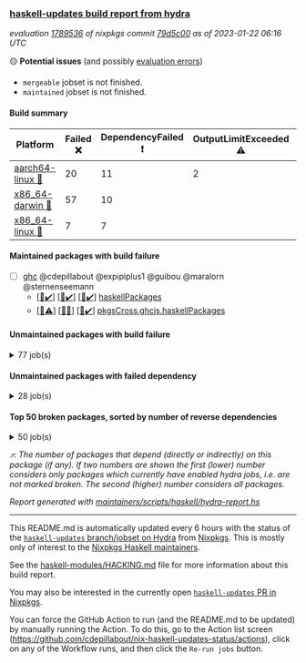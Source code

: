 ### [haskell-updates build report from hydra](https://hydra.nixos.org/jobset/nixpkgs/haskell-updates)
*evaluation [1789536](https://hydra.nixos.org/eval/1789536) of nixpkgs commit [79d5c00](https://github.com/NixOS/nixpkgs/commits/79d5c004d9a64adc4df8afad407ca5858bce3c84) as of 2023-01-22 06:16 UTC*

:yellow_circle: **Potential issues** (and possibly [evaluation errors](https://hydra.nixos.org/jobset/nixpkgs/haskell-updates))
  * `mergeable` jobset is not finished.
  * `maintained` jobset is not finished.

#### Build summary

 | Platform | Failed :x: | DependencyFailed :heavy_exclamation_mark: | OutputLimitExceeded :warning: | TimedOut :hourglass::no_entry_sign: | Unfinished :hourglass_flowing_sand: | Success :heavy_check_mark: | 
 | --- | --- | --- | --- | --- | --- | --- | 
 | [aarch64-linux :iphone:](https://hydra.nixos.org/eval/1789536?filter=.aarch64-linux) | 20 | 11 | 2 | 2 | 19 | 6416 | 
 | [x86_64-darwin :apple:](https://hydra.nixos.org/eval/1789536?filter=.x86_64-darwin) | 57 | 10 |  |  | 6 | 6337 | 
 | [x86_64-linux :penguin:](https://hydra.nixos.org/eval/1789536?filter=.x86_64-linux) | 7 | 7 |  |  | 24 | 6468 | 
#### Maintained packages with build failure
- [ ] [ghc](https://hydra.nixos.org/eval/1789536?filter=ghc) @cdepillabout @expipiplus1 @guibou @maralorn @sternenseemann
  - [[:iphone::heavy_check_mark:]](https://hydra.nixos.org/build/205683761) [[:apple::heavy_check_mark:]](https://hydra.nixos.org/build/205665535) [[:penguin::heavy_check_mark:]](https://hydra.nixos.org/build/205675489) [haskellPackages](https://hydra.nixos.org/eval/1789536?filter=haskellPackages.ghc)
  - [[:iphone::warning:]](https://hydra.nixos.org/build/205913194) [[:apple::x:]](https://hydra.nixos.org/build/205913192) [[:penguin::heavy_check_mark:]](https://hydra.nixos.org/build/205913198) [pkgsCross.ghcjs.haskellPackages](https://hydra.nixos.org/eval/1789536?filter=pkgsCross.ghcjs.haskellPackages.ghc)
#### Unmaintained packages with build failure
<details><summary>77 job(s) </summary>

- [ ] [[:iphone::heavy_check_mark:]](https://hydra.nixos.org/build/205678189) [[:apple::heavy_check_mark:]](https://hydra.nixos.org/build/205679088) [[:penguin::x:]](https://hydra.nixos.org/build/205667313) [haskellPackages.scheduler](https://hydra.nixos.org/eval/1789536?filter=haskellPackages.scheduler)  :arrow_heading_up: 4 | 11
- [ ] [[:iphone::x:]](https://hydra.nixos.org/build/205676678) [[:apple::heavy_check_mark:]](https://hydra.nixos.org/build/205679160) [[:penguin::heavy_check_mark:]](https://hydra.nixos.org/build/205668502) [haskellPackages.hw-json-simd](https://hydra.nixos.org/eval/1789536?filter=haskellPackages.hw-json-simd)  :arrow_heading_up: 3 | 8
- [ ] [[:iphone::x:]](https://hydra.nixos.org/build/205669114) [[:apple::heavy_check_mark:]](https://hydra.nixos.org/build/205680666) [[:penguin::heavy_check_mark:]](https://hydra.nixos.org/build/205683434) [haskellPackages.hw-simd](https://hydra.nixos.org/eval/1789536?filter=haskellPackages.hw-simd)  :arrow_heading_up: 2 | 8
- [ ] [[:iphone::x:]](https://hydra.nixos.org/build/205677717) [[:apple::x:]](https://hydra.nixos.org/build/205682172) [[:penguin::heavy_check_mark:]](https://hydra.nixos.org/build/205665206) [haskellPackages.quic](https://hydra.nixos.org/eval/1789536?filter=haskellPackages.quic)  :arrow_heading_up: 2 | 2
- [ ] [[:iphone::x:]](https://hydra.nixos.org/build/205671712) [[:apple::heavy_check_mark:]](https://hydra.nixos.org/build/205667927) [[:penguin::heavy_check_mark:]](https://hydra.nixos.org/build/205684307) [haskellPackages.Crypto](https://hydra.nixos.org/eval/1789536?filter=haskellPackages.Crypto)  :arrow_heading_up: 1 | 22
- [ ] [[:iphone::heavy_check_mark:]](https://hydra.nixos.org/build/205680506) [[:apple::x:]](https://hydra.nixos.org/build/205678220) [[:penguin::heavy_check_mark:]](https://hydra.nixos.org/build/205680007) [haskellPackages.thyme](https://hydra.nixos.org/eval/1789536?filter=haskellPackages.thyme)  :arrow_heading_up: 1 | 15
- [ ] [[:iphone::heavy_check_mark:]](https://hydra.nixos.org/build/205681589) [[:apple::x:]](https://hydra.nixos.org/build/205677480) [[:penguin::heavy_check_mark:]](https://hydra.nixos.org/build/205672812) [haskellPackages.inline-r](https://hydra.nixos.org/eval/1789536?filter=haskellPackages.inline-r)  :arrow_heading_up: 1 | 4
- [ ] [[:iphone::x:]](https://hydra.nixos.org/build/205664838) [[:apple::heavy_check_mark:]](https://hydra.nixos.org/build/205677671) [[:penguin::heavy_check_mark:]](https://hydra.nixos.org/build/205670433) [haskellPackages.long-double](https://hydra.nixos.org/eval/1789536?filter=haskellPackages.long-double)  :arrow_heading_up: 1 | 2
- [ ] [[:iphone::heavy_check_mark:]](https://hydra.nixos.org/build/205667545) [[:apple::x:]](https://hydra.nixos.org/build/205667212) [[:penguin::heavy_check_mark:]](https://hydra.nixos.org/build/205683065) [haskellPackages.posix-socket](https://hydra.nixos.org/eval/1789536?filter=haskellPackages.posix-socket)  :arrow_heading_up: 1 | 2
- [ ] [[:iphone::x:]](https://hydra.nixos.org/build/205671436) [[:apple::x:]](https://hydra.nixos.org/build/205682688) [[:penguin::x:]](https://hydra.nixos.org/build/205681584) [haskellPackages.shake-cabal](https://hydra.nixos.org/eval/1789536?filter=haskellPackages.shake-cabal)  :arrow_heading_up: 1 | 2
- [ ] [[:iphone::x:]](https://hydra.nixos.org/build/205913161) [[:apple::x:]](https://hydra.nixos.org/build/205913172) [[:penguin::x:]](https://hydra.nixos.org/build/205913162) [haskellPackages.brick-skylighting](https://hydra.nixos.org/eval/1789536?filter=haskellPackages.brick-skylighting)  :arrow_heading_up: 1 | 1
- [ ] [[:iphone::heavy_check_mark:]](https://hydra.nixos.org/build/205678026) [[:apple::x:]](https://hydra.nixos.org/build/205961303) [[:penguin::heavy_check_mark:]](https://hydra.nixos.org/build/205682954) [haskellPackages.gi-gdkx11](https://hydra.nixos.org/eval/1789536?filter=haskellPackages.gi-gdkx11)  :arrow_heading_up: 1 | 1
- [ ] [[:iphone::x:]](https://hydra.nixos.org/build/205676134) [[:apple::heavy_check_mark:]](https://hydra.nixos.org/build/205673033) [[:penguin::heavy_check_mark:]](https://hydra.nixos.org/build/205678930) [haskellPackages.nlopt-haskell](https://hydra.nixos.org/eval/1789536?filter=haskellPackages.nlopt-haskell)  :arrow_heading_up: 1 | 1
- [ ] [[:iphone::heavy_check_mark:]](https://hydra.nixos.org/build/205666525) [[:apple::x:]](https://hydra.nixos.org/build/205671543) [[:penguin::heavy_check_mark:]](https://hydra.nixos.org/build/205667041) [haskellPackages.openal-ffi](https://hydra.nixos.org/eval/1789536?filter=haskellPackages.openal-ffi)  :arrow_heading_up: 1 | 1
- [ ] [[:iphone::x:]](https://hydra.nixos.org/build/205666185) [[:apple::x:]](https://hydra.nixos.org/build/205678772) [[:penguin::heavy_check_mark:]](https://hydra.nixos.org/build/205669478) [haskellPackages.swisstable](https://hydra.nixos.org/eval/1789536?filter=haskellPackages.swisstable)  :arrow_heading_up: 1 | 1
- [ ] [[:iphone::x:]](https://hydra.nixos.org/build/205676626) [[:apple::heavy_check_mark:]](https://hydra.nixos.org/build/205670044) [[:penguin::heavy_check_mark:]](https://hydra.nixos.org/build/205676899) [haskellPackages.freetype2](https://hydra.nixos.org/eval/1789536?filter=haskellPackages.freetype2)  :arrow_heading_up: 0 | 9
- [ ] [[:iphone::heavy_check_mark:]](https://hydra.nixos.org/build/205680910) [[:apple::x:]](https://hydra.nixos.org/build/205671911) [[:penguin::heavy_check_mark:]](https://hydra.nixos.org/build/205677115) [haskellPackages.pipes-zlib](https://hydra.nixos.org/eval/1789536?filter=haskellPackages.pipes-zlib)  :arrow_heading_up: 0 | 5
- [ ] [[:iphone::heavy_check_mark:]](https://hydra.nixos.org/build/205683895) [[:apple::x:]](https://hydra.nixos.org/build/205678078) [[:penguin::heavy_check_mark:]](https://hydra.nixos.org/build/205681000) [haskellPackages.hmidi](https://hydra.nixos.org/eval/1789536?filter=haskellPackages.hmidi)  :arrow_heading_up: 0 | 4
- [ ] [[:iphone::x:]](https://hydra.nixos.org/build/205673972) [[:apple::heavy_check_mark:]](https://hydra.nixos.org/build/205682042) [[:penguin::heavy_check_mark:]](https://hydra.nixos.org/build/205668383) [haskellPackages.picosat](https://hydra.nixos.org/eval/1789536?filter=haskellPackages.picosat)  :arrow_heading_up: 0 | 3
- [ ] [[:iphone::heavy_check_mark:]](https://hydra.nixos.org/build/205674005) [[:apple::x:]](https://hydra.nixos.org/build/205666335) [[:penguin::heavy_check_mark:]](https://hydra.nixos.org/build/205684151) [haskellPackages.h-raylib](https://hydra.nixos.org/eval/1789536?filter=haskellPackages.h-raylib)  :arrow_heading_up: 0 | 1
- [ ] [[:iphone::heavy_check_mark:]](https://hydra.nixos.org/build/205683641) [[:apple::x:]](https://hydra.nixos.org/build/205670799) [[:penguin::heavy_check_mark:]](https://hydra.nixos.org/build/205671223) [haskellPackages.hamid](https://hydra.nixos.org/eval/1789536?filter=haskellPackages.hamid)  :arrow_heading_up: 0 | 1
- [ ] [[:iphone::heavy_check_mark:]](https://hydra.nixos.org/build/205679553) [[:apple::x:]](https://hydra.nixos.org/build/205665309) [[:penguin::heavy_check_mark:]](https://hydra.nixos.org/build/205664692) [haskellPackages.hmatrix-morpheus](https://hydra.nixos.org/eval/1789536?filter=haskellPackages.hmatrix-morpheus)  :arrow_heading_up: 0 | 1
- [ ] [[:iphone::heavy_check_mark:]](https://hydra.nixos.org/build/205666700) [[:apple::x:]](https://hydra.nixos.org/build/205674987) [[:penguin::heavy_check_mark:]](https://hydra.nixos.org/build/205668294) [haskellPackages.huckleberry](https://hydra.nixos.org/eval/1789536?filter=haskellPackages.huckleberry)  :arrow_heading_up: 0 | 1
- [ ] [[:iphone::heavy_check_mark:]](https://hydra.nixos.org/build/205679792) [[:apple::x:]](https://hydra.nixos.org/build/205681385) [[:penguin::heavy_check_mark:]](https://hydra.nixos.org/build/205669853) [haskellPackages.select](https://hydra.nixos.org/eval/1789536?filter=haskellPackages.select)  :arrow_heading_up: 0 | 1
- [ ] [[:iphone::heavy_check_mark:]](https://hydra.nixos.org/build/205667308) [[:apple::x:]](https://hydra.nixos.org/build/205679699) [[:penguin::heavy_check_mark:]](https://hydra.nixos.org/build/205677648) [haskellPackages.sysinfo](https://hydra.nixos.org/eval/1789536?filter=haskellPackages.sysinfo)  :arrow_heading_up: 0 | 1
- [ ] [[:iphone::heavy_check_mark:]](https://hydra.nixos.org/build/205682934) [[:apple::x:]](https://hydra.nixos.org/build/205665793) [[:penguin::heavy_check_mark:]](https://hydra.nixos.org/build/205670745) [haskellPackages.FractalArt](https://hydra.nixos.org/eval/1789536?filter=haskellPackages.FractalArt) 
- [ ] [[:iphone::x:]](https://hydra.nixos.org/build/205677045) [[:apple::heavy_check_mark:]](https://hydra.nixos.org/build/205670403) [[:penguin::heavy_check_mark:]](https://hydra.nixos.org/build/205682931) [haskellPackages.HsASA](https://hydra.nixos.org/eval/1789536?filter=haskellPackages.HsASA) 
- [ ] [[:iphone::heavy_check_mark:]](https://hydra.nixos.org/build/205682597) [[:apple::x:]](https://hydra.nixos.org/build/205680876) [[:penguin::heavy_check_mark:]](https://hydra.nixos.org/build/205678145) [haskellPackages.al](https://hydra.nixos.org/eval/1789536?filter=haskellPackages.al) 
- [ ] [[:iphone::x:]](https://hydra.nixos.org/build/205671816) [[:apple::x:]](https://hydra.nixos.org/build/205665825) [[:penguin::x:]](https://hydra.nixos.org/build/205673276) [haskellPackages.asn1-ber-syntax](https://hydra.nixos.org/eval/1789536?filter=haskellPackages.asn1-ber-syntax) 
- [ ] [[:iphone::heavy_check_mark:]](https://hydra.nixos.org/build/205682794) [[:apple::x:]](https://hydra.nixos.org/build/205675381) [[:penguin::heavy_check_mark:]](https://hydra.nixos.org/build/205670794) [haskellPackages.env-extra](https://hydra.nixos.org/eval/1789536?filter=haskellPackages.env-extra) 
- [ ] [[:iphone::heavy_check_mark:]](https://hydra.nixos.org/build/205673859) [[:apple::x:]](https://hydra.nixos.org/build/205673612) [[:penguin::heavy_check_mark:]](https://hydra.nixos.org/build/205667588) [haskellPackages.epub-tools](https://hydra.nixos.org/eval/1789536?filter=haskellPackages.epub-tools) 
- [ ] [[:iphone::x:]](https://hydra.nixos.org/build/205676103) [[:penguin::x:]](https://hydra.nixos.org/build/205666191) [haskellPackages.festival](https://hydra.nixos.org/eval/1789536?filter=haskellPackages.festival) 
- [ ] [[:iphone::heavy_check_mark:]](https://hydra.nixos.org/build/205671416) [[:apple::x:]](https://hydra.nixos.org/build/205679756) [[:penguin::heavy_check_mark:]](https://hydra.nixos.org/build/205683688) [haskellPackages.float128](https://hydra.nixos.org/eval/1789536?filter=haskellPackages.float128) 
- [ ] [[:iphone::heavy_check_mark:]](https://hydra.nixos.org/build/205683632) [[:apple::x:]](https://hydra.nixos.org/build/205673802) [[:penguin::heavy_check_mark:]](https://hydra.nixos.org/build/205668867) [haskellPackages.fudgets](https://hydra.nixos.org/eval/1789536?filter=haskellPackages.fudgets) 
- [ ] [[:iphone::heavy_check_mark:]](https://hydra.nixos.org/build/205673530) [[:apple::x:]](https://hydra.nixos.org/build/205678161) [[:penguin::heavy_check_mark:]](https://hydra.nixos.org/build/205678193) [haskellPackages.gerrit](https://hydra.nixos.org/eval/1789536?filter=haskellPackages.gerrit) 
- [ ] [ghc-lib](https://hydra.nixos.org/eval/1789536?filter=ghc-lib) 
  - [[:iphone::heavy_check_mark:]](https://hydra.nixos.org/build/205671975) [[:apple::heavy_check_mark:]](https://hydra.nixos.org/build/205675321) [[:penguin::heavy_check_mark:]](https://hydra.nixos.org/build/205666625) [haskell.packages.ghc8107](https://hydra.nixos.org/eval/1789536?filter=haskell.packages.ghc8107.ghc-lib)
  - [[:iphone::x:]](https://hydra.nixos.org/build/205681721) [[:apple::x:]](https://hydra.nixos.org/build/205680626) [[:penguin::x:]](https://hydra.nixos.org/build/205670826) [haskell.packages.ghc884](https://hydra.nixos.org/eval/1789536?filter=haskell.packages.ghc884.ghc-lib)
  - [[:iphone::heavy_check_mark:]](https://hydra.nixos.org/build/205675861) [[:apple::heavy_check_mark:]](https://hydra.nixos.org/build/205665613) [[:penguin::heavy_check_mark:]](https://hydra.nixos.org/build/205673608) [haskell.packages.ghc902](https://hydra.nixos.org/eval/1789536?filter=haskell.packages.ghc902.ghc-lib)
  - [[:iphone::heavy_check_mark:]](https://hydra.nixos.org/build/205681274) [[:apple::heavy_check_mark:]](https://hydra.nixos.org/build/205682584) [[:penguin::heavy_check_mark:]](https://hydra.nixos.org/build/205672818) [haskell.packages.ghc924](https://hydra.nixos.org/eval/1789536?filter=haskell.packages.ghc924.ghc-lib)
  - [[:iphone::heavy_check_mark:]](https://hydra.nixos.org/build/205671568) [[:apple::heavy_check_mark:]](https://hydra.nixos.org/build/205681009) [[:penguin::heavy_check_mark:]](https://hydra.nixos.org/build/205683640) [haskell.packages.ghc925](https://hydra.nixos.org/eval/1789536?filter=haskell.packages.ghc925.ghc-lib)
  - [[:iphone::heavy_check_mark:]](https://hydra.nixos.org/build/205677548) [[:apple::heavy_check_mark:]](https://hydra.nixos.org/build/205679073) [[:penguin::heavy_check_mark:]](https://hydra.nixos.org/build/205675084) [haskell.packages.ghc944](https://hydra.nixos.org/eval/1789536?filter=haskell.packages.ghc944.ghc-lib)
  - [[:iphone::heavy_check_mark:]](https://hydra.nixos.org/build/205670990) [[:apple::heavy_check_mark:]](https://hydra.nixos.org/build/205678984) [[:penguin::heavy_check_mark:]](https://hydra.nixos.org/build/205673980) [haskellPackages](https://hydra.nixos.org/eval/1789536?filter=haskellPackages.ghc-lib)
- [ ] [[:apple::x:]](https://hydra.nixos.org/build/205961282) [haskellPackages.gi-gtkosxapplication](https://hydra.nixos.org/eval/1789536?filter=haskellPackages.gi-gtkosxapplication) 
- [ ] [[:iphone::x:]](https://hydra.nixos.org/build/205668162) [[:penguin::heavy_check_mark:]](https://hydra.nixos.org/build/205671945) [haskellPackages.gnome-keyring](https://hydra.nixos.org/eval/1789536?filter=haskellPackages.gnome-keyring) 
- [ ] [[:apple::x:]](https://hydra.nixos.org/build/205683093) [haskellPackages.gtk-mac-integration](https://hydra.nixos.org/eval/1789536?filter=haskellPackages.gtk-mac-integration) 
- [ ] [[:iphone::heavy_check_mark:]](https://hydra.nixos.org/build/205679199) [[:apple::x:]](https://hydra.nixos.org/build/205961316) [[:penguin::heavy_check_mark:]](https://hydra.nixos.org/build/205671201) [haskellPackages.gtk-traymanager](https://hydra.nixos.org/eval/1789536?filter=haskellPackages.gtk-traymanager) 
- [ ] [[:apple::x:]](https://hydra.nixos.org/build/205961343) [haskellPackages.gtk3-mac-integration](https://hydra.nixos.org/eval/1789536?filter=haskellPackages.gtk3-mac-integration) 
- [ ] [[:iphone::heavy_check_mark:]](https://hydra.nixos.org/build/205677444) [[:apple::x:]](https://hydra.nixos.org/build/205677836) [[:penguin::heavy_check_mark:]](https://hydra.nixos.org/build/205673361) [haskellPackages.highlight](https://hydra.nixos.org/eval/1789536?filter=haskellPackages.highlight) 
- [ ] [[:iphone::heavy_check_mark:]](https://hydra.nixos.org/build/205669775) [[:apple::x:]](https://hydra.nixos.org/build/205667929) [[:penguin::heavy_check_mark:]](https://hydra.nixos.org/build/205678106) [haskellPackages.hinotify-conduit](https://hydra.nixos.org/eval/1789536?filter=haskellPackages.hinotify-conduit) 
- [ ] [[:iphone::heavy_check_mark:]](https://hydra.nixos.org/build/205684332) [[:apple::x:]](https://hydra.nixos.org/build/205675044) [[:penguin::heavy_check_mark:]](https://hydra.nixos.org/build/205668205) [haskellPackages.hsshellscript](https://hydra.nixos.org/eval/1789536?filter=haskellPackages.hsshellscript) 
- [ ] [[:iphone::heavy_check_mark:]](https://hydra.nixos.org/build/205684395) [[:apple::x:]](https://hydra.nixos.org/build/205683896) [[:penguin::heavy_check_mark:]](https://hydra.nixos.org/build/205683157) [haskellPackages.hssourceinfo](https://hydra.nixos.org/eval/1789536?filter=haskellPackages.hssourceinfo) 
- [ ] [[:iphone::heavy_check_mark:]](https://hydra.nixos.org/build/205671079) [[:apple::x:]](https://hydra.nixos.org/build/205675903) [[:penguin::heavy_check_mark:]](https://hydra.nixos.org/build/205683745) [haskellPackages.hunspell-hs](https://hydra.nixos.org/eval/1789536?filter=haskellPackages.hunspell-hs) 
- [ ] [[:apple::x:]](https://hydra.nixos.org/build/205667657) [[:penguin::heavy_check_mark:]](https://hydra.nixos.org/build/205678126) [haskellPackages.inline-asm](https://hydra.nixos.org/eval/1789536?filter=haskellPackages.inline-asm) 
- [ ] [[:iphone::heavy_check_mark:]](https://hydra.nixos.org/build/205682514) [[:apple::x:]](https://hydra.nixos.org/build/205671966) [[:penguin::heavy_check_mark:]](https://hydra.nixos.org/build/205671877) [haskellPackages.interprocess](https://hydra.nixos.org/eval/1789536?filter=haskellPackages.interprocess) 
- [ ] [[:iphone::heavy_check_mark:]](https://hydra.nixos.org/build/205961335) [[:apple::x:]](https://hydra.nixos.org/build/205961268) [[:penguin::heavy_check_mark:]](https://hydra.nixos.org/build/205961267) [haskellPackages.intricacy](https://hydra.nixos.org/eval/1789536?filter=haskellPackages.intricacy) 
- [ ] [[:iphone::heavy_check_mark:]](https://hydra.nixos.org/build/205683036) [[:apple::x:]](https://hydra.nixos.org/build/205675491) [[:penguin::heavy_check_mark:]](https://hydra.nixos.org/build/205670634) [haskellPackages.ipcvar](https://hydra.nixos.org/eval/1789536?filter=haskellPackages.ipcvar) 
- [ ] [[:apple::x:]](https://hydra.nixos.org/build/205669457) [haskellPackages.kqueue](https://hydra.nixos.org/eval/1789536?filter=haskellPackages.kqueue) 
- [ ] [[:iphone::heavy_check_mark:]](https://hydra.nixos.org/build/205672884) [[:apple::x:]](https://hydra.nixos.org/build/205672839) [[:penguin::heavy_check_mark:]](https://hydra.nixos.org/build/205667107) [haskellPackages.linux-framebuffer](https://hydra.nixos.org/eval/1789536?filter=haskellPackages.linux-framebuffer) 
- [ ] [[:iphone::heavy_check_mark:]](https://hydra.nixos.org/build/205668964) [[:apple::x:]](https://hydra.nixos.org/build/205673721) [[:penguin::heavy_check_mark:]](https://hydra.nixos.org/build/205665800) [haskellPackages.mediawiki2latex](https://hydra.nixos.org/eval/1789536?filter=haskellPackages.mediawiki2latex) 
- [ ] [[:iphone::heavy_check_mark:]](https://hydra.nixos.org/build/205664964) [[:apple::x:]](https://hydra.nixos.org/build/205673769) [[:penguin::heavy_check_mark:]](https://hydra.nixos.org/build/205683302) [haskellPackages.memfd](https://hydra.nixos.org/eval/1789536?filter=haskellPackages.memfd) 
- [ ] [[:iphone::x:]](https://hydra.nixos.org/build/205676104) [[:apple::x:]](https://hydra.nixos.org/build/205668385) [[:penguin::x:]](https://hydra.nixos.org/build/205681712) [haskellPackages.monadic-bang](https://hydra.nixos.org/eval/1789536?filter=haskellPackages.monadic-bang) 
- [ ] [[:iphone::hourglass_flowing_sand:]](https://hydra.nixos.org/build/206555575) [[:apple::x:]](https://hydra.nixos.org/build/205674028) [[:penguin::hourglass_flowing_sand:]](https://hydra.nixos.org/build/206555613) [haskellPackages.persistent-pagination](https://hydra.nixos.org/eval/1789536?filter=haskellPackages.persistent-pagination) 
- [ ] [[:iphone::heavy_check_mark:]](https://hydra.nixos.org/build/205676113) [[:apple::x:]](https://hydra.nixos.org/build/205680678) [[:penguin::heavy_check_mark:]](https://hydra.nixos.org/build/205664655) [haskellPackages.phatsort](https://hydra.nixos.org/eval/1789536?filter=haskellPackages.phatsort) 
- [ ] [[:iphone::heavy_check_mark:]](https://hydra.nixos.org/build/205675461) [[:apple::x:]](https://hydra.nixos.org/build/205667366) [[:penguin::heavy_check_mark:]](https://hydra.nixos.org/build/205678053) [haskellPackages.ping-wrapper](https://hydra.nixos.org/eval/1789536?filter=haskellPackages.ping-wrapper) 
- [ ] [[:iphone::heavy_check_mark:]](https://hydra.nixos.org/build/205666961) [[:apple::x:]](https://hydra.nixos.org/build/205669169) [[:penguin::heavy_check_mark:]](https://hydra.nixos.org/build/205672576) [haskellPackages.posix-timer](https://hydra.nixos.org/eval/1789536?filter=haskellPackages.posix-timer) 
- [ ] [[:iphone::heavy_check_mark:]](https://hydra.nixos.org/build/205670520) [[:apple::x:]](https://hydra.nixos.org/build/205675796) [[:penguin::heavy_check_mark:]](https://hydra.nixos.org/build/205681018) [haskellPackages.procex](https://hydra.nixos.org/eval/1789536?filter=haskellPackages.procex) 
- [ ] [[:iphone::heavy_check_mark:]](https://hydra.nixos.org/build/205673864) [[:apple::x:]](https://hydra.nixos.org/build/205668737) [[:penguin::heavy_check_mark:]](https://hydra.nixos.org/build/205676228) [haskellPackages.pthread](https://hydra.nixos.org/eval/1789536?filter=haskellPackages.pthread) 
- [ ] [[:iphone::heavy_check_mark:]](https://hydra.nixos.org/build/205677649) [[:apple::x:]](https://hydra.nixos.org/build/205682839) [[:penguin::heavy_check_mark:]](https://hydra.nixos.org/build/205675232) [haskellPackages.sandwich-webdriver](https://hydra.nixos.org/eval/1789536?filter=haskellPackages.sandwich-webdriver) 
- [ ] [[:iphone::heavy_check_mark:]](https://hydra.nixos.org/build/205676470) [[:apple::x:]](https://hydra.nixos.org/build/205666087) [[:penguin::heavy_check_mark:]](https://hydra.nixos.org/build/205667961) [haskellPackages.tailfile-hinotify](https://hydra.nixos.org/eval/1789536?filter=haskellPackages.tailfile-hinotify) 
- [ ] [[:iphone::x:]](https://hydra.nixos.org/build/205678336) [[:apple::heavy_check_mark:]](https://hydra.nixos.org/build/205677627) [[:penguin::heavy_check_mark:]](https://hydra.nixos.org/build/205667577) [haskellPackages.the-snip](https://hydra.nixos.org/eval/1789536?filter=haskellPackages.the-snip) 
- [ ] [[:iphone::x:]](https://hydra.nixos.org/build/205679583) [[:apple::heavy_check_mark:]](https://hydra.nixos.org/build/205671191) [[:penguin::heavy_check_mark:]](https://hydra.nixos.org/build/205668453) [haskellPackages.wiringPi](https://hydra.nixos.org/eval/1789536?filter=haskellPackages.wiringPi) 
- [ ] [[:iphone::x:]](https://hydra.nixos.org/build/205679896) [[:apple::heavy_check_mark:]](https://hydra.nixos.org/build/205682232) [[:penguin::heavy_check_mark:]](https://hydra.nixos.org/build/205677311) [haskellPackages.x86-64bit](https://hydra.nixos.org/eval/1789536?filter=haskellPackages.x86-64bit) 
- [ ] [[:iphone::heavy_check_mark:]](https://hydra.nixos.org/build/205671065) [[:apple::x:]](https://hydra.nixos.org/build/205671275) [[:penguin::heavy_check_mark:]](https://hydra.nixos.org/build/205669038) [haskellPackages.xmonad-utils](https://hydra.nixos.org/eval/1789536?filter=haskellPackages.xmonad-utils) 
- [ ] [[:iphone::heavy_check_mark:]](https://hydra.nixos.org/build/205682499) [[:apple::x:]](https://hydra.nixos.org/build/205669555) [[:penguin::heavy_check_mark:]](https://hydra.nixos.org/build/205668035) [haskellPackages.yoga](https://hydra.nixos.org/eval/1789536?filter=haskellPackages.yoga) 
- [ ] [[:iphone::heavy_check_mark:]](https://hydra.nixos.org/build/205672891) [[:apple::x:]](https://hydra.nixos.org/build/205683617) [[:penguin::heavy_check_mark:]](https://hydra.nixos.org/build/205684250) [haskellPackages.zot](https://hydra.nixos.org/eval/1789536?filter=haskellPackages.zot) 
- [ ] [[:iphone::heavy_check_mark:]](https://hydra.nixos.org/build/205666365) [[:apple::x:]](https://hydra.nixos.org/build/205673727) [[:penguin::heavy_check_mark:]](https://hydra.nixos.org/build/205674128) [haskellPackages.zxcvbn-c](https://hydra.nixos.org/eval/1789536?filter=haskellPackages.zxcvbn-c) 
</details>

#### Unmaintained packages with failed dependency
<details><summary>28 job(s) </summary>

- [ ] [[:iphone::heavy_check_mark:]](https://hydra.nixos.org/build/205683849) [[:apple::heavy_check_mark:]](https://hydra.nixos.org/build/205665526) [[:penguin::heavy_exclamation_mark:]](https://hydra.nixos.org/build/205673034) [haskellPackages.massiv](https://hydra.nixos.org/eval/1789536?filter=haskellPackages.massiv)  :arrow_heading_up: 3 | 9
- [ ] [[:iphone::heavy_check_mark:]](https://hydra.nixos.org/build/205683385) [[:apple::heavy_check_mark:]](https://hydra.nixos.org/build/205682771) [[:penguin::heavy_exclamation_mark:]](https://hydra.nixos.org/build/205675782) [haskellPackages.Color](https://hydra.nixos.org/eval/1789536?filter=haskellPackages.Color)  :arrow_heading_up: 2 | 6
- [ ] [[:iphone::heavy_exclamation_mark:]](https://hydra.nixos.org/build/205684026) [[:apple::heavy_check_mark:]](https://hydra.nixos.org/build/205679504) [[:penguin::heavy_check_mark:]](https://hydra.nixos.org/build/205675696) [haskellPackages.hw-json-standard-cursor](https://hydra.nixos.org/eval/1789536?filter=haskellPackages.hw-json-standard-cursor)  :arrow_heading_up: 1 | 6
- [ ] [[:iphone::heavy_exclamation_mark:]](https://hydra.nixos.org/build/205667644) [[:apple::heavy_check_mark:]](https://hydra.nixos.org/build/205675149) [[:penguin::heavy_check_mark:]](https://hydra.nixos.org/build/205665048) [haskellPackages.hw-json-simple-cursor](https://hydra.nixos.org/eval/1789536?filter=haskellPackages.hw-json-simple-cursor)  :arrow_heading_up: 1 | 4
- [ ] [[:iphone::heavy_exclamation_mark:]](https://hydra.nixos.org/build/205671197) [[:apple::heavy_exclamation_mark:]](https://hydra.nixos.org/build/205679537) [[:penguin::heavy_check_mark:]](https://hydra.nixos.org/build/205671979) [haskellPackages.http3](https://hydra.nixos.org/eval/1789536?filter=haskellPackages.http3)  :arrow_heading_up: 1 | 1
- [ ] [[:iphone::heavy_check_mark:]](https://hydra.nixos.org/build/205670125) [[:apple::heavy_check_mark:]](https://hydra.nixos.org/build/205679485) [[:penguin::heavy_exclamation_mark:]](https://hydra.nixos.org/build/205665232) [haskellPackages.chart-svg](https://hydra.nixos.org/eval/1789536?filter=haskellPackages.chart-svg)  :arrow_heading_up: 0 | 3
- [ ] [[:iphone::heavy_exclamation_mark:]](https://hydra.nixos.org/build/205667711) [[:apple::heavy_check_mark:]](https://hydra.nixos.org/build/205675994) [[:penguin::heavy_check_mark:]](https://hydra.nixos.org/build/205672010) [haskellPackages.hw-dsv](https://hydra.nixos.org/eval/1789536?filter=haskellPackages.hw-dsv)  :arrow_heading_up: 0 | 3
- [ ] [[:iphone::heavy_exclamation_mark:]](https://hydra.nixos.org/build/205676205) [[:apple::heavy_check_mark:]](https://hydra.nixos.org/build/205673110) [[:penguin::heavy_check_mark:]](https://hydra.nixos.org/build/205674109) [haskellPackages.hw-json](https://hydra.nixos.org/eval/1789536?filter=haskellPackages.hw-json)  :arrow_heading_up: 0 | 3
- [ ] [[:iphone::heavy_exclamation_mark:]](https://hydra.nixos.org/build/205669545) [[:apple::heavy_check_mark:]](https://hydra.nixos.org/build/205665608) [[:penguin::heavy_check_mark:]](https://hydra.nixos.org/build/205665545) [haskellPackages.hS3](https://hydra.nixos.org/eval/1789536?filter=haskellPackages.hS3)  :arrow_heading_up: 0 | 1
- [ ] [[:iphone::heavy_check_mark:]](https://hydra.nixos.org/build/205670828) [[:apple::heavy_check_mark:]](https://hydra.nixos.org/build/205669573) [[:penguin::heavy_exclamation_mark:]](https://hydra.nixos.org/build/205666719) [haskellPackages.massiv-io](https://hydra.nixos.org/eval/1789536?filter=haskellPackages.massiv-io)  :arrow_heading_up: 0 | 1
- [ ] [[:iphone::heavy_check_mark:]](https://hydra.nixos.org/build/205677660) [[:apple::heavy_exclamation_mark:]](https://hydra.nixos.org/build/205678111) [[:penguin::heavy_check_mark:]](https://hydra.nixos.org/build/205674443) [haskellPackages.network-dns](https://hydra.nixos.org/eval/1789536?filter=haskellPackages.network-dns)  :arrow_heading_up: 0 | 1
- [ ] [[:iphone::heavy_exclamation_mark:]](https://hydra.nixos.org/build/205670102) [[:apple::heavy_exclamation_mark:]](https://hydra.nixos.org/build/205674581) [[:penguin::heavy_exclamation_mark:]](https://hydra.nixos.org/build/205665745) [haskellPackages.shake-ats](https://hydra.nixos.org/eval/1789536?filter=haskellPackages.shake-ats)  :arrow_heading_up: 0 | 1
- [ ] [[:iphone::heavy_check_mark:]](https://hydra.nixos.org/build/205676135) [[:apple::heavy_check_mark:]](https://hydra.nixos.org/build/205666160) [[:penguin::heavy_exclamation_mark:]](https://hydra.nixos.org/build/205681479) [haskellPackages.ConClusion](https://hydra.nixos.org/eval/1789536?filter=haskellPackages.ConClusion) 
- [ ] [[:iphone::heavy_check_mark:]](https://hydra.nixos.org/build/205682692) [[:apple::heavy_exclamation_mark:]](https://hydra.nixos.org/build/205670781) [[:penguin::heavy_check_mark:]](https://hydra.nixos.org/build/205667873) [haskellPackages.H](https://hydra.nixos.org/eval/1789536?filter=haskellPackages.H) 
- [ ] [[:iphone::heavy_check_mark:]](https://hydra.nixos.org/build/205664634) [[:apple::heavy_exclamation_mark:]](https://hydra.nixos.org/build/205667798) [[:penguin::heavy_check_mark:]](https://hydra.nixos.org/build/205670725) [haskellPackages.fastparser](https://hydra.nixos.org/eval/1789536?filter=haskellPackages.fastparser) 
- [ ] [hello](https://hydra.nixos.org/eval/1789536?filter=hello) 
  - [[:iphone::heavy_check_mark:]](https://hydra.nixos.org/build/205679944) [[:apple::heavy_check_mark:]](https://hydra.nixos.org/build/205674042) [[:penguin::heavy_check_mark:]](https://hydra.nixos.org/build/205682443) [haskellPackages](https://hydra.nixos.org/eval/1789536?filter=haskellPackages.hello)
  - [[:iphone::warning:]](https://hydra.nixos.org/build/205913190) [[:apple::heavy_exclamation_mark:]](https://hydra.nixos.org/build/205913196) [[:penguin::heavy_check_mark:]](https://hydra.nixos.org/build/205913197) [pkgsCross.ghcjs.haskellPackages](https://hydra.nixos.org/eval/1789536?filter=pkgsCross.ghcjs.haskellPackages.hello)
  -   [[:penguin::heavy_check_mark:]](https://hydra.nixos.org/build/205675778) [pkgsMusl.haskellPackages](https://hydra.nixos.org/eval/1789536?filter=pkgsMusl.haskellPackages.hello)
  -   [[:penguin::heavy_check_mark:]](https://hydra.nixos.org/build/205681805) [pkgsStatic.haskell.packages.native-bignum.ghc924](https://hydra.nixos.org/eval/1789536?filter=pkgsStatic.haskell.packages.native-bignum.ghc924.hello)
  -   [[:penguin::heavy_check_mark:]](https://hydra.nixos.org/build/205675721) [pkgsStatic.haskellPackages](https://hydra.nixos.org/eval/1789536?filter=pkgsStatic.haskellPackages.hello)
- [ ] [[:iphone::heavy_exclamation_mark:]](https://hydra.nixos.org/build/205667806) [[:apple::heavy_check_mark:]](https://hydra.nixos.org/build/205667579) [[:penguin::heavy_check_mark:]](https://hydra.nixos.org/build/205675113) [haskellPackages.hmatrix-nlopt](https://hydra.nixos.org/eval/1789536?filter=haskellPackages.hmatrix-nlopt) 
- [ ] [[:iphone::heavy_exclamation_mark:]](https://hydra.nixos.org/build/205669480) [[:apple::heavy_exclamation_mark:]](https://hydra.nixos.org/build/205677699) [[:penguin::heavy_check_mark:]](https://hydra.nixos.org/build/205682164) [haskellPackages.hs-swisstable-hashtables-class](https://hydra.nixos.org/eval/1789536?filter=haskellPackages.hs-swisstable-hashtables-class) 
- [ ] [[:iphone::heavy_check_mark:]](https://hydra.nixos.org/build/205665014) [[:apple::heavy_exclamation_mark:]](https://hydra.nixos.org/build/205675513) [[:penguin::heavy_check_mark:]](https://hydra.nixos.org/build/205666398) [haskellPackages.ihaskell-inline-r](https://hydra.nixos.org/eval/1789536?filter=haskellPackages.ihaskell-inline-r) 
- [ ] [[:iphone::heavy_check_mark:]](https://hydra.nixos.org/build/205667543) [[:apple::heavy_check_mark:]](https://hydra.nixos.org/build/205676923) [[:penguin::heavy_exclamation_mark:]](https://hydra.nixos.org/build/205671221) [haskellPackages.massiv-test](https://hydra.nixos.org/eval/1789536?filter=haskellPackages.massiv-test) 
- [ ] [[:iphone::heavy_exclamation_mark:]](https://hydra.nixos.org/build/205665433) [[:apple::heavy_check_mark:]](https://hydra.nixos.org/build/205682774) [[:penguin::heavy_check_mark:]](https://hydra.nixos.org/build/205675807) [haskellPackages.rounded-hw](https://hydra.nixos.org/eval/1789536?filter=haskellPackages.rounded-hw) 
- [ ] [[:iphone::heavy_exclamation_mark:]](https://hydra.nixos.org/build/205682840) [[:apple::heavy_exclamation_mark:]](https://hydra.nixos.org/build/205683070) [[:penguin::heavy_check_mark:]](https://hydra.nixos.org/build/205677280) [haskellPackages.warp-quic](https://hydra.nixos.org/eval/1789536?filter=haskellPackages.warp-quic) 
- [ ] [[:iphone::heavy_check_mark:]](https://hydra.nixos.org/build/205680610) [[:apple::heavy_exclamation_mark:]](https://hydra.nixos.org/build/205675637) [[:penguin::heavy_check_mark:]](https://hydra.nixos.org/build/205672387) [haskellPackages.xbattbar](https://hydra.nixos.org/eval/1789536?filter=haskellPackages.xbattbar) 
</details>

#### Top 50 broken packages, sorted by number of reverse dependencies
<details><summary>50 job(s) </summary>

[amazonka-core](https://packdeps.haskellers.com/reverse/amazonka-core) :arrow_heading_up: 187  
[gogol-core](https://packdeps.haskellers.com/reverse/gogol-core) :arrow_heading_up: 184  
[haskell98](https://packdeps.haskellers.com/reverse/haskell98) :arrow_heading_up: 153  
[th-desugar](https://packdeps.haskellers.com/reverse/th-desugar) :arrow_heading_up: 57  
[enumerator](https://packdeps.haskellers.com/reverse/enumerator) :arrow_heading_up: 56  
[util](https://packdeps.haskellers.com/reverse/util) :arrow_heading_up: 49  
[derive](https://packdeps.haskellers.com/reverse/derive) :arrow_heading_up: 48  
[cgi](https://packdeps.haskellers.com/reverse/cgi) :arrow_heading_up: 46  
[amazonka](https://packdeps.haskellers.com/reverse/amazonka) :arrow_heading_up: 45  
[TypeCompose](https://packdeps.haskellers.com/reverse/TypeCompose) :arrow_heading_up: 44  
[accelerate](https://packdeps.haskellers.com/reverse/accelerate) :arrow_heading_up: 42  
[PrimitiveArray](https://packdeps.haskellers.com/reverse/PrimitiveArray) :arrow_heading_up: 35  
[rank1dynamic](https://packdeps.haskellers.com/reverse/rank1dynamic) :arrow_heading_up: 33  
[distributed-static](https://packdeps.haskellers.com/reverse/distributed-static) :arrow_heading_up: 31  
[distributed-process](https://packdeps.haskellers.com/reverse/distributed-process) :arrow_heading_up: 30  
[iteratee](https://packdeps.haskellers.com/reverse/iteratee) :arrow_heading_up: 29  
[storablevector](https://packdeps.haskellers.com/reverse/storablevector) :arrow_heading_up: 29  
[sydtest](https://packdeps.haskellers.com/reverse/sydtest) :arrow_heading_up: 26  
[crypto-numbers](https://packdeps.haskellers.com/reverse/crypto-numbers) :arrow_heading_up: 25  
[either-unwrap](https://packdeps.haskellers.com/reverse/either-unwrap) :arrow_heading_up: 25  
[crypto-pubkey](https://packdeps.haskellers.com/reverse/crypto-pubkey) :arrow_heading_up: 22  
[haskelldb](https://packdeps.haskellers.com/reverse/haskelldb) :arrow_heading_up: 22  
[wxdirect](https://packdeps.haskellers.com/reverse/wxdirect) :arrow_heading_up: 22  
[BiobaseTypes](https://packdeps.haskellers.com/reverse/BiobaseTypes) :arrow_heading_up: 21  
[alg](https://packdeps.haskellers.com/reverse/alg) :arrow_heading_up: 21  
[amazonka-s3](https://packdeps.haskellers.com/reverse/amazonka-s3) :arrow_heading_up: 21  
[mmsyn2](https://packdeps.haskellers.com/reverse/mmsyn2) :arrow_heading_up: 21  
[polysemy-resume](https://packdeps.haskellers.com/reverse/polysemy-resume) :arrow_heading_up: 21  
[wxc](https://packdeps.haskellers.com/reverse/wxc) :arrow_heading_up: 21  
[biocore](https://packdeps.haskellers.com/reverse/biocore) :arrow_heading_up: 20  
[bzlib](https://packdeps.haskellers.com/reverse/bzlib) :arrow_heading_up: 20  
[polysemy-conc](https://packdeps.haskellers.com/reverse/polysemy-conc) :arrow_heading_up: 20  
[wxcore](https://packdeps.haskellers.com/reverse/wxcore) :arrow_heading_up: 20  
[attoparsec-enumerator](https://packdeps.haskellers.com/reverse/attoparsec-enumerator) :arrow_heading_up: 19  
[bytestring-show](https://packdeps.haskellers.com/reverse/bytestring-show) :arrow_heading_up: 19  
[fay](https://packdeps.haskellers.com/reverse/fay) :arrow_heading_up: 19  
[wx](https://packdeps.haskellers.com/reverse/wx) :arrow_heading_up: 19  
[BiobaseENA](https://packdeps.haskellers.com/reverse/BiobaseENA) :arrow_heading_up: 18  
[asn1-data](https://packdeps.haskellers.com/reverse/asn1-data) :arrow_heading_up: 18  
[dbus-core](https://packdeps.haskellers.com/reverse/dbus-core) :arrow_heading_up: 18  
[gtksourceview2](https://packdeps.haskellers.com/reverse/gtksourceview2) :arrow_heading_up: 18  
[hsc3](https://packdeps.haskellers.com/reverse/hsc3) :arrow_heading_up: 18  
[polysemy-log](https://packdeps.haskellers.com/reverse/polysemy-log) :arrow_heading_up: 18  
[ukrainian-phonetics-basic](https://packdeps.haskellers.com/reverse/ukrainian-phonetics-basic) :arrow_heading_up: 18  
[BiobaseXNA](https://packdeps.haskellers.com/reverse/BiobaseXNA) :arrow_heading_up: 17  
[HGamer3D-Data](https://packdeps.haskellers.com/reverse/HGamer3D-Data) :arrow_heading_up: 17  
[certificate](https://packdeps.haskellers.com/reverse/certificate) :arrow_heading_up: 17  
[clash-prelude](https://packdeps.haskellers.com/reverse/clash-prelude) :arrow_heading_up: 17  
[clay](https://packdeps.haskellers.com/reverse/clay) :arrow_heading_up: 17  
[dbus-client](https://packdeps.haskellers.com/reverse/dbus-client) :arrow_heading_up: 17  
</details>


*:arrow_heading_up:: The number of packages that depend (directly or indirectly) on this package (if any). If two numbers are shown the first (lower) number considers only packages which currently have enabled hydra jobs, i.e. are not marked broken. The second (higher) number considers all packages.*

*Report generated with [maintainers/scripts/haskell/hydra-report.hs](https://github.com/NixOS/nixpkgs/blob/haskell-updates/maintainers/scripts/haskell/hydra-report.hs)*


----------------------------------------------------------------------

This README.md is automatically updated every 6 hours with the status of the
[`haskell-updates` branch/jobset on Hydra](https://hydra.nixos.org/jobset/nixpkgs/haskell-updates)
from [Nixpkgs](https://github.com/NixOS/nixpkgs).  This is mostly only of
interest to the [Nixpkgs Haskell maintainers](https://github.com/orgs/NixOS/teams/haskell).

See the
[haskell-modules/HACKING.md](https://github.com/NixOS/nixpkgs/blob/haskell-updates/pkgs/development/haskell-modules/HACKING.md)
file for more information about this build report.

You may also be interested in the currently open
[`haskell-updates` PR in Nixpkgs](https://github.com/nixos/nixpkgs/pulls?q=is%3Apr+is%3Aopen+head%3Ahaskell-updates).

You can force the GitHub Action to run (and the README.md to be updated) by
manually running the Action.  To do this, go to the Action list screen
(https://github.com/cdepillabout/nix-haskell-updates-status/actions),
click on any of the Workflow runs, and then click the `Re-run jobs` button.
